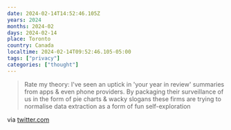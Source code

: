 ```yaml
---
date: 2024-02-14T14:52:46.105Z
years: 2024
months: 2024-02
days: 2024-02-14
place: Toronto
country: Canada
localtime: 2024-02-14T09:52:46.105-05:00
tags: ["privacy"]
categories: ["thought"]
---
```

> Rate my theory: I've seen an uptick in 'your year in review' summaries from apps & even phone providers. By packaging their surveillance of us in the form of pie charts & wacky slogans these firms are trying to normalise data extraction as a form of fun self-exploration

via [twitter.com](https://twitter.com/suitpossum/status/1757748220547956772)
